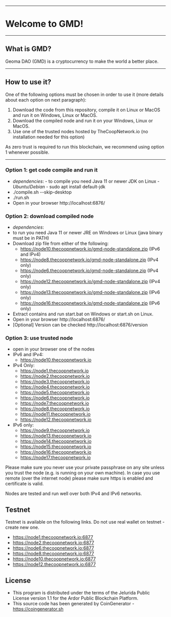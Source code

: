 ----
# Welcome to GMD! #


----
## What is GMD? ##
Geoma DAO (GMD) is a cryptocurrency to make the world a better place.


----
## How to use it? ##
One of the following options must be chosen in order to use it (more details about each option on next paragraph):
1. Download the code from this repository, compile it on Linux or MacOS and run it on Windows, Linux or MacOS.
2. Download the compiled node and run it on your Windows, Linux or MacOS. 
3. Use one of the trusted nodes hosted by TheCoopNetwork.io (no installation needed for this option)



As zero trust is required to run this blockchain, we recommend using option 1 whenever possible.


----
### Option 1: get code compile and run it ###
  - *dependencies*:
		- to compile you need Java 11 or newer JDK on Linux
			- *Ubuntu*/*Debian* - sudo apt install default-jdk
  - ./compile.sh --skip-desktop
  - ./run.sh
  - Open in your browser http://localhost:6876/

### Option 2: download compiled node  ###
  - *dependencies*:
  - to run you need Java 11 or newer JRE on Windows or Linux (java binary must be in PATH)
  - Download zip file from either of the following:
      - https://node10.thecoopnetwork.io/gmd-node-standalone.zip (IPv6 and IPv4)
      - https://node8.thecoopnetwork.io/gmd-node-standalone.zip (IPv4 only)
      - https://node6.thecoopnetwork.io/gmd-node-standalone.zip (IPv4 only)
      - https://node12.thecoopnetwork.io/gmd-node-standalone.zip (IPv4 only)
      - https://node13.thecoopnetwork.io/gmd-node-standalone.zip (IPv6 only)
      - https://node16.thecoopnetwork.io/gmd-node-standalone.zip (IPv6 only)
  - Extract contains and run start.bat on Windows or start.sh on Linux.
  - Open in your browser http://localhost:6876/
  - [Optional] Version can be checked http://localhost:6876/version
	
### Option 3: use trusted node  ###
   - open in your browser one of the nodes
 - IPv6 and IPv4:
   - https://node10.thecoopnetwork.io
 - IPv4 Only:
   - https://node1.thecoopnetwork.io 
   - https://node2.thecoopnetwork.io 
   - https://node3.thecoopnetwork.io 
   - https://node4.thecoopnetwork.io 
   - https://node5.thecoopnetwork.io 
   - https://node6.thecoopnetwork.io
   - https://node7.thecoopnetwork.io
   - https://node8.thecoopnetwork.io
   - https://node11.thecoopnetwork.io
   - https://node12.thecoopnetwork.io
- IPv6 only:
   - https://node9.thecoopnetwork.io
   - https://node13.thecoopnetwork.io
   - https://node14.thecoopnetwork.io
   - https://node15.thecoopnetwork.io
   - https://node16.thecoopnetwork.io
   - https://node17.thecoopnetwork.io
   
   
Please make sure you never use your private passphrase on any site unless you trust the node (e.g. is running on your own machine).
In case you use remote (over the internet node) please make sure https is enabled and certificate is valid.


Nodes are tested and run well over both IPv4 and IPv6 networks.


## Testnet ##
Testnet is available on the following links. Do not use real wallet on testnet - create new one.
- https://node1.thecoopnetwork.io:6877
- https://node2.thecoopnetwork.io:6877
- https://node6.thecoopnetwork.io:6877
- https://node8.thecoopnetwork.io:6877
- https://node10.thecoopnetwork.io:6877
- https://node12.thecoopnetwork.io:6877

## License
* This program is distributed under the terms of the Jelurida Public License version 1.1 for the Ardor Public Blockchain Platform.
* This source code has been generated by CoinGenerator - https://coingenerator.sh
